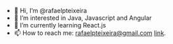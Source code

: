 
- 👋 Hi, I’m @rafaelpteixeira
- 👀 I’m interested in Java, Javascript and Angular
- 🌱 I’m currently learning React.js 
- 📫 How to reach me: rafaelpteixeira@gmail.com [link](http://mailto:rafaelpteixeira@gmail.com).
